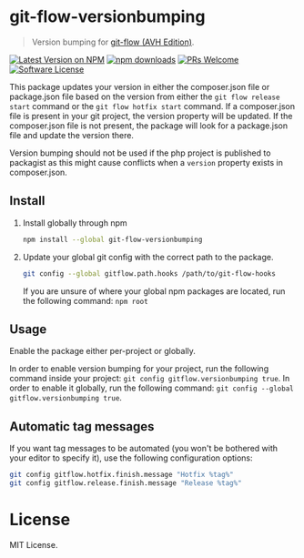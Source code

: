 git-flow-versionbumping
==============

> Version bumping for [git-flow (AVH Edition)][1].

[![Latest Version on NPM](https://img.shields.io/npm/v/git-flow-versionbumping.svg?style=flat-square)](https://npmjs.com/package/git-flow-versionbumping)
[![npm downloads](https://img.shields.io/npm/dm/git-flow-versionbumping.svg?style=flat-square)](http://badge.fury.io/js/git-flow-versionbumping)
[![PRs Welcome](https://img.shields.io/badge/PRs-welcome-brightgreen.svg)](http://makeapullrequest.com)
[![Software License](https://img.shields.io/badge/license-MIT-brightgreen.svg?style=flat-square)](LICENSE)

This package updates your version in either the composer.json file or package.json file based on the version from either the `git flow release start` command or the `git flow hotfix start` command. If a composer.json file is present in your git project, the version property will be updated. If the composer.json file is not present, the package will look for a package.json file and update the version there.

Version bumping should not be used if the php project is published to packagist as this might cause conflicts when a `version` property exists in composer.json.

Install
-------

1. Install globally through npm

    ```sh
    npm install --global git-flow-versionbumping
    ```

2. Update your global git config with the correct path to the package.

    ```sh
    git config --global gitflow.path.hooks /path/to/git-flow-hooks
    ```
    
    If you are unsure of where your global npm packages are located, run the following command: `npm root`

Usage
-------

Enable the package either per-project or globally.

In order to enable version bumping for your project, run the following command inside your project: `git config gitflow.versionbumping true`. In order to enable it globally, run the following command: `git config --global gitflow.versionbumping true`.

Automatic tag messages
-------

If you want tag messages to be automated (you won't be bothered with your editor to specify it), use the following configuration options:

```sh
git config gitflow.hotfix.finish.message "Hotfix %tag%"
git config gitflow.release.finish.message "Release %tag%"
```

License
=======

MIT License.

[1]: https://github.com/petervanderdoes/gitflow
